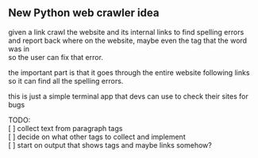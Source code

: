 ## New Python web crawler idea  
  
given a link crawl the website and its internal links to find spelling errors  
and report back where on the website, maybe even the tag that the word was in  
so the user can fix that error.  
  
the important part is that it goes through the entire website following links  
so it can find all the spelling errors.  
  
this is just a simple terminal app that devs can use to check their sites for
bugs  

TODO:  
[ ] collect text from paragraph tags  
[ ] decide on what other tags to collect and implement  
[ ] start on output that shows tags and maybe links somehow?  
